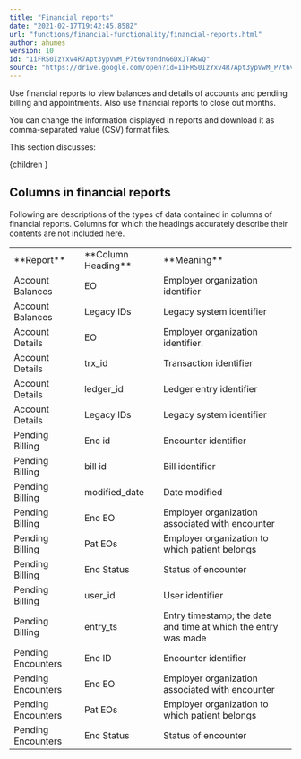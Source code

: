 ```yaml
---
title: "Financial reports"
date: "2021-02-17T19:42:45.858Z"
url: "functions/financial-functionality/financial-reports.html"
author: ahumes
version: 10
id: "1iFRS0IzYxv4R7Apt3ypVwM_P7t6vY0ndnG6DxJTAkwQ"
source: "https://drive.google.com/open?id=1iFRS0IzYxv4R7Apt3ypVwM_P7t6vY0ndnG6DxJTAkwQ"
---
```

Use financial reports to view balances and details of accounts and pending billing and appointments. Also use financial reports to close out months.

You can change the information displayed in reports and download it as comma-separated value (CSV) format files.

This section discusses:

{children }

## Columns in financial reports

Following are descriptions of the types of data contained in columns of financial reports. Columns for which the headings accurately describe their contents are not included here.

<table>
  <tr>
    <td>**Report**</td>
    <td>**Column Heading**</td>
    <td>**Meaning**</td>
  </tr>
  <tr>
    <td>Account Balances</td>
    <td>EO</td>
    <td>Employer organization identifier</td>
  </tr>
  <tr>
    <td>Account Balances</td>
    <td>Legacy IDs</td>
    <td>Legacy system identifier</td>
  </tr>
  <tr>
    <td>Account Details</td>
    <td>EO</td>
    <td>Employer organization identifier.</td>
  </tr>
  <tr>
    <td>Account Details</td>
    <td>trx_id</td>
    <td>Transaction identifier</td>
  </tr>
  <tr>
    <td>Account Details</td>
    <td>ledger_id</td>
    <td>Ledger entry identifier</td>
  </tr>
  <tr>
    <td>Account Details</td>
    <td>Legacy IDs</td>
    <td>Legacy system identifier</td>
  </tr>
  <tr>
    <td>Pending Billing</td>
    <td>Enc id</td>
    <td>Encounter identifier</td>
  </tr>
  <tr>
    <td>Pending Billing</td>
    <td>bill id</td>
    <td>Bill identifier</td>
  </tr>
  <tr>
    <td>Pending Billing</td>
    <td>modified_date</td>
    <td>Date modified</td>
  </tr>
  <tr>
    <td>Pending Billing</td>
    <td>Enc EO</td>
    <td>Employer organization associated with encounter</td>
  </tr>
  <tr>
    <td>Pending Billing</td>
    <td>Pat EOs</td>
    <td>Employer organization to which patient belongs</td>
  </tr>
  <tr>
    <td>Pending Billing</td>
    <td>Enc Status</td>
    <td>Status of encounter</td>
  </tr>
  <tr>
    <td>Pending Billing</td>
    <td>user_id</td>
    <td>User identifier</td>
  </tr>
  <tr>
    <td>Pending Billing</td>
    <td>entry_ts</td>
    <td>Entry timestamp; the date and time at which the entry was made</td>
  </tr>
  <tr>
    <td>Pending Encounters</td>
    <td>Enc ID</td>
    <td>Encounter identifier</td>
  </tr>
  <tr>
    <td>Pending Encounters</td>
    <td>Enc EO</td>
    <td>Employer organization associated with encounter</td>
  </tr>
  <tr>
    <td>Pending Encounters</td>
    <td>Pat EOs</td>
    <td>Employer organization to which patient belongs</td>
  </tr>
  <tr>
    <td>Pending Encounters</td>
    <td>Enc Status</td>
    <td>Status of encounter</td>
  </tr>
</table>



